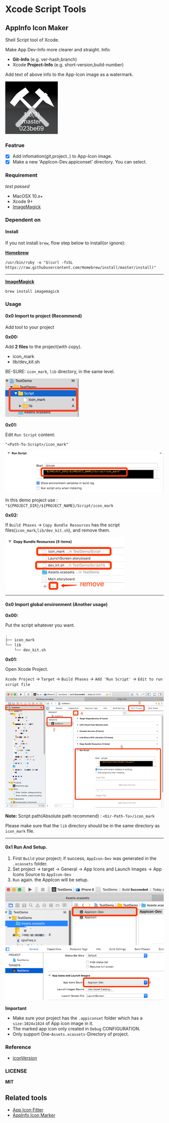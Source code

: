 # Xcode Script Tools

## AppInfo Icon Maker

Shell Script tool of Xcode.

Make App Dev-Info more clearer and straight.
Info: 

- __Git-Info__ (e.g. ver-hash,branch)
- Xcode __Project-Info__ (e.g. short-version,build-number)
 
Add text of above info to the App-Icon image as a watermark.

![](doc/image/icon_eg2.png)


### Featrue 

- [x] Add infomation(git,project..) to App-Icon image.
- [x] Make a new 'AppIcon-Dev.appiconset' directory. You can select.

### Requirement

_test passed_

- MacOSX 10.x+ 
- Xcode 9+
- [ImageMagick](http://www.imagemagick.org/)

### Dependent on

#### Install

If you not install `brew`, flow step below to install(or ignore):

__[Homebrew](https://brew.sh/)__

```shell 
/usr/bin/ruby -e "$(curl -fsSL https://raw.githubusercontent.com/Homebrew/install/master/install)"
```

---

__[ImageMagick](http://www.imagemagick.org/)__ 

```shell
brew install imagemagick 
```

### Usage


#### 0x0 Import to project (Recommend)

Add tool to your project

__0x00:__

Add __2 files__ to the project(with copy).

- icon_mark
- lib/dev_kit.sh

BE-SURE: `icon_mark`, `lib` directory, in the same level.

![](doc/image/icon_eg6.png)

__0x01:__

Edit `Run Script` content:

```shell
"<Path-To-Script>/icon_mark"
```

![](doc/image/icon_eg8.png)

In this demo project use : `"${PROJECT_DIR}/${PROJECT_NAME}/Script/icon_mark`

__0x02:__

If `Build Phases` -> `Copy Bundle Resources` has the script files(`icon_mark`,`lib/dev_kit.sh`), and remove them.

![](doc/image/icon_eg7.png)

---

#### 0x0 Import global environment (Another usage)

__0x00:__

Put the script whatever you want.

```
.
├── icon_mark
└── lib
    └── dev_kit.sh
```

__0x01:__

Open Xcode Project.

`Xcode Project` -> `Target` -> `Build Phases` -> `Add 'Run Script'` -> `Edit to run script file`

![](doc/image/icon_eg3.png)

__Note:__ Script path(Absolute path recommend) : `<Dir-Path-To>/icon_mark`

Please make sure that the `lib` directory should be in the same directory as `icon_mark` file.

---

#### 0x1 Run And Setup.

1. First `Build` your project; if success, `AppIcon-Dev` was generated in the `.xcassets` folder.
2.  Set project -> target -> General -> App Icons and Launch Images -> App Icons Source to `AppIcon-Dev` 
3. `Run` again. the AppIcon will be setup.


![](doc/image/icon_eg4.png)
![](doc/image/icon_eg5.png)

__Important__ 

- Make sure your project has the `.appiconset` folder which has a `size:1024x1024` of App icon image in it.
- The marked app icon only created in `Debug` CONFIGURATION.
- Only support One-`Assets.xcassets`-Directory of project.


### Reference

- [iconVersion](https://github.com/krzysztofzablocki/IconOverlaying/blob/master/Scripts/iconVersioning.sh)

### LICENSE

__MIT__


## Related tools

- [App Icon Fitter](https://github.com/poplax/app-icon-fitter)
- [AppInfo Icon Marker](https://github.com/poplax/app-icon-fitter/blob/master/tools/Xcode)